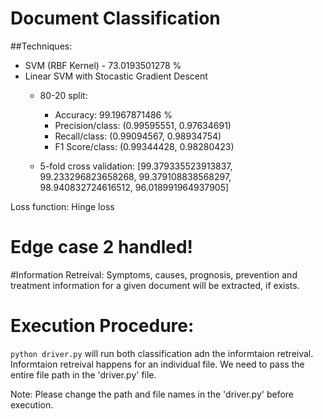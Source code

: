 # Document Classification

##Techniques:

* SVM (RBF Kernel) - 73.0193501278 %
* Linear SVM with Stocastic Gradient Descent
  - 80-20 split:
    - Accuracy: 99.1967871486 %
    - Precision/class: (0.99595551,  0.97634691)
    - Recall/class: (0.99094567,  0.98934754)
    - F1 Score/class: (0.99344428,  0.98280423)
  
  - 5-fold cross validation: [99.379335523913837, 99.233296823658268, 99.379108838568297, 98.940832724616512, 96.018991964937905]
  
Loss function: Hinge loss

# Edge case 2 handled!

#Information Retreival:
Symptoms, causes, prognosis, prevention and treatment information for a given document will be extracted, if exists.

# Execution Procedure:

`python driver.py` will run both classification adn the informtaion retreival.
Informtaion retreival happens for an individual file. We need to pass the entire file path in the 'driver.py' file.

Note: Please change the path and file names in the 'driver.py' before execution.

